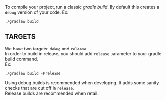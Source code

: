 To compile your project, run a classic *gradle build*. By default this creates a `debug` version of your code.
Ex:
```
./gradlew build
```

## TARGETS

We have two targets: `debug` and `release`.  
In order to build in release, you should add `release` parameter to your gradle build command.  
Ex:
```
./gradlew build -Prelease
```

Using debug builds is recommended when developing. It adds some sanity checks that are cut off in `release`.  
Release builds are recommended when retail.